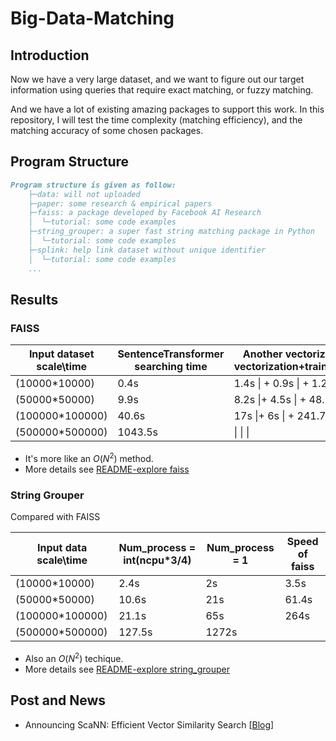 # Big-Data-Matching

## Introduction
Now we have a very large dataset, and we want to figure out our target information using queries that require exact matching, or fuzzy matching.

And we have a lot of existing amazing packages to support this work. In this repository, I will test the time complexity (matching efficiency), and the matching accuracy of some chosen packages.

## Program Structure

```markdown
Program structure is given as follow:
    ├─data: will not uploaded
    ├─paper: some research & empirical papers
    ├─faiss: a package developed by Facebook AI Research
    │  └─tutorial: some code examples
    ├─string_grouper: a super fast string matching package in Python
    │  └─tutorial: some code examples
    ├─splink: help link dataset without unique identifier
    │  └─tutorial: some code examples
    ...
```

## Results

### FAISS

| Input dataset scale\time | SentenceTransformer<br />searching time | Another vectorization (TFIDF)<br />vectorization+training+searching | GPU version |
| ------------------------ | --------------------------------------- | ------------------------------------------------------------ | ----------- |
| (10000*10000)            | 0.4s                                    | 1.4s \| + 0.9s  \| + 1.2s   \| = 3.5s                        |             |
| (50000*50000)            | 9.9s                                    | 8.2s \|+ 4.5s   \| + 48.7s \|= 61.4s                         |             |
| (100000*100000)          | 40.6s                                   | 17s  \|+ 6s      \| + 241.7s\| = 264s                        |             |
| (500000*500000)          | 1043.5s                                 | \|             \|                \|                          |             |

- It's more like an $O(N^2)$ method.
- More details see [README-explore faiss](https://github.com/ZhimingMei/Big-Data-Matching/tree/main/faiss#readme)

### String Grouper

Compared with FAISS

| Input data scale\time | Num_process = int(ncpu\*3/4) | Num_process = 1 | Speed of faiss |
| --------------------- | ---------------------------- | --------------- | -------------- |
| (10000*10000)         | 2.4s                         | 2s              | 3.5s           |
| (50000*50000)         | 10.6s                        | 21s             | 61.4s          |
| (100000*100000)       | 21.1s                        | 65s             | 264s           |
| (500000*500000)       | 127.5s                       | 1272s           |                |

- Also an $O(N^2)$ techique.
- More details see [README-explore string_grouper](https://github.com/ZhimingMei/Big-Data-Matching/tree/main/string_grouper#readme)

## Post and News

- Announcing ScaNN: Efficient Vector Similarity Search [[Blog](https://ai.googleblog.com/2020/07/announcing-scann-efficient-vector.html)]
